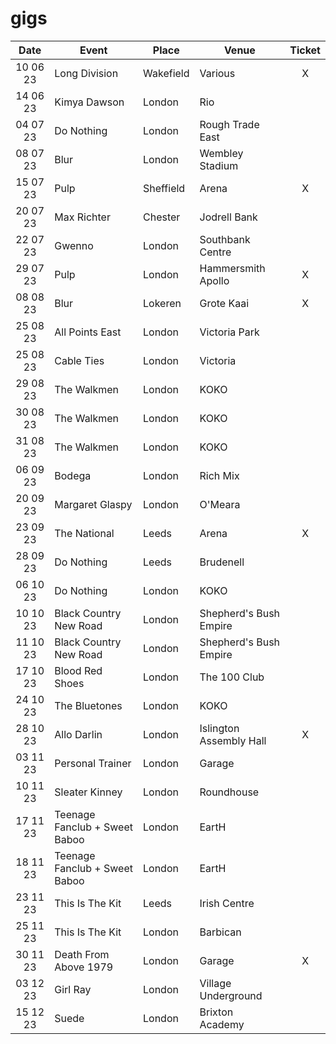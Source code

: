 # gigs
|Date|Event|Place|Venue|Ticket|
|:--:|-----|----|-----|:----:|
|10 06 23|Long Division|Wakefield|Various|X|
|14 06 23|Kimya Dawson|London|Rio||
|04 07 23|Do Nothing|London|Rough Trade East|
|08 07 23|Blur|London|Wembley Stadium|
|15 07 23|Pulp|Sheffield|Arena|X|
|20 07 23|Max Richter|Chester|Jodrell Bank|
|22 07 23|Gwenno|London|Southbank Centre|
|29 07 23|Pulp|London|Hammersmith Apollo|X|
|08 08 23|Blur|Lokeren|Grote Kaai|X|
|25 08 23|All Points East|London|Victoria Park|
|25 08 23|Cable Ties|London|Victoria|
|29 08 23|The Walkmen|London|KOKO|
|30 08 23|The Walkmen|London|KOKO|
|31 08 23|The Walkmen|London|KOKO|
|06 09 23|Bodega|London|Rich Mix|
|20 09 23|Margaret Glaspy|London|O'Meara|
|23 09 23|The National|Leeds|Arena|X|
|28 09 23|Do Nothing|Leeds|Brudenell|
|06 10 23|Do Nothing|London|KOKO|
|10 10 23|Black Country New Road|London|Shepherd's Bush Empire|
|11 10 23|Black Country New Road|London|Shepherd's Bush Empire|
|17 10 23|Blood Red Shoes|London|The 100 Club|
|24 10 23|The Bluetones|London|KOKO|
|28 10 23|Allo Darlin|London|Islington Assembly Hall|X|
|03 11 23|Personal Trainer|London|Garage||
|10 11 23|Sleater Kinney|London|Roundhouse|
|17 11 23|Teenage Fanclub + Sweet Baboo|London|EartH|
|18 11 23|Teenage Fanclub + Sweet Baboo|London|EartH|
|23 11 23|This Is The Kit|Leeds|Irish Centre|
|25 11 23|This Is The Kit|London|Barbican|
|30 11 23|Death From Above 1979|London|Garage|X|
|03 12 23|Girl Ray|London|Village Underground|
|15 12 23|Suede|London|Brixton Academy|
